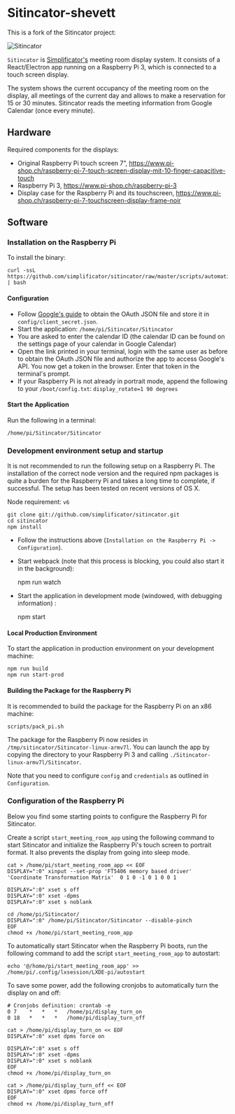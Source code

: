 # Sitincator-shevett

This is a fork of the Sitincator project:

![Sitincator](https://github.com/simplificator/sitincator/raw/gh-pages/images/sitincator.png)

`Sitincator` is [Simplificator's](https://www.simplificator.com) meeting room display system. It consists of a React/Electron app running on a Raspberry Pi 3, which is connected to a touch screen display.

The system shows the current occupancy of the meeting room on the display, all meetings of the current day and allows to make a reservation for 15 or 30 minutes. Sitincator reads the meeting information from Google Calendar (once every minute).

## Hardware

Required components for the displays:

- Original Raspberry Pi touch screen 7”, https://www.pi-shop.ch/raspberry-pi-7-touch-screen-display-mit-10-finger-capacitive-touch
- Raspberry Pi 3, https://www.pi-shop.ch/raspberry-pi-3
- Display case for the Raspberry Pi and its touchscreen, https://www.pi-shop.ch/raspberry-pi-7-touchscreen-display-frame-noir

## Software

### Installation on the Raspberry Pi

To install the binary:

    curl -ssL https://github.com/simplificator/sitincator/raw/master/scripts/automatic_updates.sh | bash

#### Configuration

- Follow [Google's guide][1] to obtain the OAuth JSON file and store it in `config/client_secret.json`.
- Start the application: `/home/pi/Sitincator/Sitincator`
- You are asked to enter the calendar ID (the calendar ID can be found on the settings page of your calendar in Google Calendar)
- Open the link printed in your terminal, login with the same user as before to obtain the OAuth JSON file and authorize the app to access Google's API. You now get a token in the browser. Enter that token in the terminal's prompt.
- If your Raspberry Pi is not already in portrait mode, append the following to your `/boot/config.txt`: `display_rotate=1 90 degrees`

#### Start the Application

Run the following in a terminal:

    /home/pi/Sitincator/Sitincator

### Development environment setup and startup

It is not recommended to run the following setup on a Raspberry Pi. The installation of the correct node version and the required npm packages is quite a burden for the Raspberry Pi and takes a long time to complete, if successful. The setup has been tested on recent versions of OS X.

Node requirement: `v6`

    git clone git://github.com/simplificator/sitincator.git
    cd sitincator
    npm install

- Follow the instructions above (`Installation on the Raspberry Pi -> Configuration`). 
- Start webpack (note that this process is blocking, you could also start it in the background): 

    npm run watch

- Start the application in development mode (windowed, with debugging information) :

    npm start

#### Local Production Environment

To start the application in production environment on your development machine:

    npm run build
    npm run start-prod

#### Building the Package for the Raspberry Pi

It is recommended to build the package for the Raspberry Pi on an x86 machine:

    scripts/pack_pi.sh

The package for the Raspberry Pi now resides in `/tmp/sitincator/Sitincator-linux-armv7l`. You can launch the app by copying the directory to your Raspberry Pi 3 and calling `./Sitincator-linux-armv7l/Sitincator`.

Note that you need to configure `config` and `credentials` as outlined in `Configuration`.

### Configuration of the Raspberry Pi

Below you find some starting points to configure the Raspberry Pi for Sitincator.

Create a script `start_meeting_room_app` using the following command to start Sitincator and initialize the Raspberry Pi's touch screen to portrait format. It also prevents the display from going into sleep mode.

    cat > /home/pi/start_meeting_room_app << EOF
    DISPLAY=":0" xinput --set-prop 'FT5406 memory based driver' 'Coordinate Transformation Matrix'  0 1 0 -1 0 1 0 0 1

    DISPLAY=":0" xset s off
    DISPLAY=":0" xset -dpms
    DISPLAY=":0" xset s noblank
    
    cd /home/pi/Sitincator/
    DISPLAY=":0" /home/pi/Sitincator/Sitincator --disable-pinch
    EOF
    chmod +x /home/pi/start_meeting_room_app

To automatically start Sitincator when the Raspberry Pi boots, run the following command to add the script `start_meeting_room_app` to autostart:

    echo '@/home/pi/start_meeting_room_app' >> /home/pi/.config/lxsession/LXDE-pi/autostart

To save some power, add the following cronjobs to automatically turn the display on and off:

    # Cronjobs definition: crontab -e
    0 7    *   *   *   /home/pi/display_turn_on
    0 18   *   *   *   /home/pi/display_turn_off

    cat > /home/pi/display_turn_on << EOF
    DISPLAY=":0" xset dpms force on

    DISPLAY=":0" xset s off
    DISPLAY=":0" xset -dpms
    DISPLAY=":0" xset s noblank
    EOF
    chmod +x /home/pi/display_turn_on

    cat > /home/pi/display_turn_off << EOF
    DISPLAY=":0" xset dpms force off
    EOF
    chmod +x /home/pi/display_turn_off

[1]: https://developers.google.com/google-apps/calendar/quickstart/nodejs#step_1_turn_on_the_api_name

